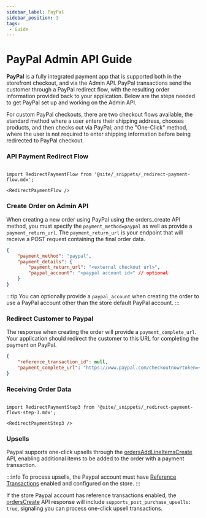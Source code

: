 ```yaml
---
sidebar_label: PayPal
sidebar_position: 3
tags:
 - Guide
---
```


# PayPal Admin API Guide

**PayPal** is a fully integrated payment app that is supported both in the storefront checkout, and via the Admin API.  PayPal transactions send the customer through a PayPal redirect flow, with the resulting order information provided back to your application.  Below are the steps needed to get PayPal set up and working on the Admin API.


For custom PayPal checkouts, there are two checkout flows available, the standard method where a user enters their shipping address, chooses products, and then checks out via PayPal; and the "One-Click" method, where the user is not required to enter shipping information before being redirected to PayPal checkout.


### API Payment Redirect Flow

```mdx-code-block

import RedirectPaymentFlow from '@site/_snippets/_redirect-payment-flow.mdx';

<RedirectPaymentFlow />
```

### Create Order on Admin API

When creating a new order using PayPal using the orders_create API method, you must specify the `payment_method=paypal` as well as provide a `payment_return_url`. The `payment_return_url` is your endpoint that will receive a POST request containing the final order data.


```json title="Payment Details for Order with PayPal"
{
    "payment_method": "paypal",
    "payment_details": {
        "payment_return_url": "<external checkout url>",
        "paypal_account": "<paypal account id>" // optional
    }
}
```

:::tip
You can optionally provide a `paypal_account` when creating the order to use a PayPal account other than the store default PayPal account.
:::


### Redirect Customer to Paypal
The response when creating the order will provide a `payment_complete_url`. Your application should redirect the customer to this URL for completing the payment on PayPal.

```json title="Response with Payment Complete URL"
{
    "reference_transaction_id": null,
    "payment_complete_url": "https://www.paypal.com/checkoutnow?token=<paypal token>"
}
```

### Receiving Order Data
```mdx-code-block

import RedirectPaymentStep3 from '@site/_snippets/_redirect-payment-flows-step-3.mdx';

<RedirectPaymentStep3 />

```

### Upsells

Paypal supports one-click upsells through the [ordersAddLineItemsCreate](/docs/api/admin/reference/#/operations/ordersAddLineItemsCreate) API, enabling additional items to be added to the order with a payment transaction.

:::info
To process upsells, the Paypal account must have [Reference Transactions](https://developer.paypal.com/api/nvp-soap/do-reference-transaction-soap/) enabled and configured on the store.
:::

If the store Paypal account has reference transactions enabled, the [ordersCreate](/docs/api/admin/reference/#/operations/ordersCreate) API response will include `supports_post_purchase_upsells: true`, signaling you can process one-click upsell transactions.
